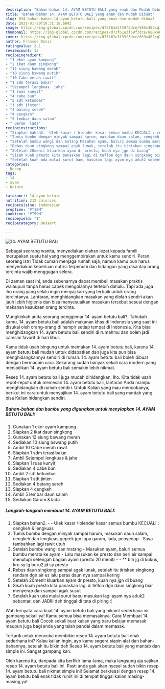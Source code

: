 ```yaml
---
description: "Bahan-bahan 14. AYAM BETUTU BALI yang enak dan Mudah Dibuat"
title: "Bahan-bahan 14. AYAM BETUTU BALI yang enak dan Mudah Dibuat"
slug: 834-bahan-bahan-14-ayam-betutu-bali-yang-enak-dan-mudah-dibuat
date: 2021-01-20T19:31:18.604Z
image: https://img-global.cpcdn.com/recipes/d73f61e3f59f3dce/680x482cq70/14-ayam-betutu-bali-foto-resep-utama.jpg
thumbnail: https://img-global.cpcdn.com/recipes/d73f61e3f59f3dce/680x482cq70/14-ayam-betutu-bali-foto-resep-utama.jpg
cover: https://img-global.cpcdn.com/recipes/d73f61e3f59f3dce/680x482cq70/14-ayam-betutu-bali-foto-resep-utama.jpg
author: Frances Davis
ratingvalue: 3.1
reviewcount: 13
recipeingredient:
- "1 ekor ayam kampung"
- "2 ikat daun singkong"
- "12 siung bawang merah"
- "10 siung bswang putih"
- "10 Cabe merah rawit"
- "1 sdm terasi bakar"
- "Sejempol lengkuas  jahe"
- "1 ruas kunyit"
- "4 cabe bun"
- "2 sdt ketumbar"
- "1 sdt jinten"
- "4 batang sereh"
- "4 cengkeh"
- "5 lembar daun salam"
- " Garam  lada"
recipeinstructions:
- "Siapkan bahan2.  Ulek kasar / blender kasar semua bumbu KECUALI : cengkeh &amp; lengkuas"
- "Tumis bumbu dengan minyak sampai harum, masukan daun salam, cengkeh dan lengkuas geprek jgn lupa garam, lada, penyedap Saya tambahkan lagi rawit utuh"
- "Setelah bumbu wangi dan matang Masukan ayam, baluri semua bumbu merata ke ayam Lalu masukan ke presto dan beri air sampai menutupi setengah bagian ayam (presto 20 menit)  ** blh jg di kukus, krn sy lg buru2 jd sy presto"
- "Rebus daun singkong sampai agak lunak, setelah itu tiriskan singkong rendam dgn air es lalu peras daun nya sampai kering"
- "Setelah 20menit kluarkan ayam dr presto, kuah nya jgn di buang"
- "Sisah kuah presto kita panaskan lagi di teflon dgn daun singkong biar menyerap dan sampai agak susut"
- "Setelah kuah uda mulai surut baeu masukan lagi ayam nya aduk2 sebentar, dan JADIII deh tinggal di tata di piring :)"
categories:
- Resep
tags:
- 14
- ayam
- betutu

katakunci: 14 ayam betutu 
nutrition: 212 calories
recipecuisine: Indonesian
preptime: "PT18M"
cooktime: "PT59M"
recipeyield: "1"
recipecategory: Dessert

---
```



![14. AYAM BETUTU BALI](https://img-global.cpcdn.com/recipes/d73f61e3f59f3dce/680x482cq70/14-ayam-betutu-bali-foto-resep-utama.jpg)

Sebagai seorang wanita, menyediakan olahan lezat kepada famili merupakan suatu hal yang menggembirakan untuk kamu sendiri. Peran seorang istri Tidak cuman menjaga rumah saja, namun kamu pun harus menyediakan keperluan nutrisi terpenuhi dan hidangan yang disantap orang tercinta wajib menggugah selera.

Di zaman  saat ini, anda sebenarnya dapat membeli masakan praktis walaupun tanpa harus capek mengolahnya terlebih dahulu. Tapi ada juga lho orang yang selalu ingin menyajikan yang terbaik untuk orang tercintanya. Lantaran, menghidangkan masakan yang diolah sendiri akan jauh lebih higienis dan bisa menyesuaikan masakan tersebut sesuai dengan makanan kesukaan orang tercinta. 



Mungkinkah anda seorang penggemar 14. ayam betutu bali?. Tahukah kamu, 14. ayam betutu bali adalah makanan khas di Indonesia yang saat ini disukai oleh orang-orang di hampir setiap tempat di Indonesia. Kita bisa menghidangkan 14. ayam betutu bali sendiri di rumahmu dan boleh jadi camilan favorit di hari libur.

Kamu tidak usah bingung untuk memakan 14. ayam betutu bali, karena 14. ayam betutu bali mudah untuk didapatkan dan juga kita pun bisa menghidangkannya sendiri di rumah. 14. ayam betutu bali boleh dibuat dengan bermacam cara. Sekarang sudah banyak sekali cara modern yang menjadikan 14. ayam betutu bali semakin lebih nikmat.

Resep 14. ayam betutu bali juga mudah dihidangkan, lho. Kita tidak usah repot-repot untuk memesan 14. ayam betutu bali, lantaran Anda mampu menghidangkan di rumah sendiri. Untuk Kalian yang mau mencobanya, berikut ini cara untuk menyajikan 14. ayam betutu bali yang mantab yang bisa Kalian hidangkan sendiri.

<!--inarticleads1-->

##### Bahan-bahan dan bumbu yang digunakan untuk menyiapkan 14. AYAM BETUTU BALI:

1. Gunakan 1 ekor ayam kampung
1. Siapkan 2 ikat daun singkong
1. Gunakan 12 siung bawang merah
1. Sediakan 10 siung bswang putih
1. Ambil 10 Cabe merah rawit
1. Siapkan 1 sdm terasi bakar
1. Ambil Sejempol lengkuas &amp; jahe
1. Siapkan 1 ruas kunyit
1. Sediakan 4 cabe bun
1. Ambil 2 sdt ketumbar
1. Siapkan 1 sdt jinten
1. Sediakan 4 batang sereh
1. Siapkan 4 cengkeh
1. Ambil 5 lembar daun salam
1. Sediakan  Garam &amp; lada




<!--inarticleads2-->

##### Langkah-langkah membuat 14. AYAM BETUTU BALI:

1. Siapkan bahan2. -  - Ulek kasar / blender kasar semua bumbu KECUALI : cengkeh &amp; lengkuas
1. Tumis bumbu dengan minyak sampai harum, masukan daun salam, cengkeh dan lengkuas geprek jgn lupa garam, lada, penyedap - Saya tambahkan lagi rawit utuh
1. Setelah bumbu wangi dan matang - Masukan ayam, baluri semua bumbu merata ke ayam - Lalu masukan ke presto dan beri air sampai menutupi setengah bagian ayam (presto 20 menit) -  - ** blh jg di kukus, krn sy lg buru2 jd sy presto
1. Rebus daun singkong sampai agak lunak, setelah itu tiriskan singkong rendam dgn air es lalu peras daun nya sampai kering
1. Setelah 20menit kluarkan ayam dr presto, kuah nya jgn di buang
1. Sisah kuah presto kita panaskan lagi di teflon dgn daun singkong biar menyerap dan sampai agak susut
1. Setelah kuah uda mulai surut baeu masukan lagi ayam nya aduk2 sebentar, dan JADIII deh tinggal di tata di piring :)




Wah ternyata cara buat 14. ayam betutu bali yang nikamt sederhana ini gampang sekali ya! Kamu semua bisa memasaknya. Cara Membuat 14. ayam betutu bali Cocok sekali buat kalian yang baru belajar memasak maupun juga bagi anda yang telah pandai dalam memasak.

Tertarik untuk mencoba membikin resep 14. ayam betutu bali enak sederhana ini? Kalau kalian ingin, ayo kamu segera siapin alat dan bahan-bahannya, setelah itu bikin deh Resep 14. ayam betutu bali yang mantab dan simple ini. Sangat gampang kan. 

Oleh karena itu, daripada kita berfikir lama-lama, maka langsung aja sajikan resep 14. ayam betutu bali ini. Pasti anda gak akan nyesel sudah bikin resep 14. ayam betutu bali nikmat simple ini! Selamat berkreasi dengan resep 14. ayam betutu bali enak tidak rumit ini di tempat tinggal kalian masing-masing,ya!.

